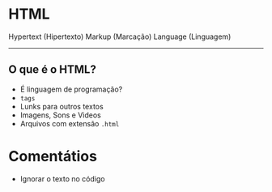 # HTML
Hypertext (Hipertexto)
Markup (Marcação)
Language (Linguagem)

---
## O que é o HTML?

- É linguagem de programação?
- `tags`
- Lunks para outros textos
- Imagens, Sons e Videos
- Arquivos com extensão `.html`

# Comentátios
- Ignorar o texto no código